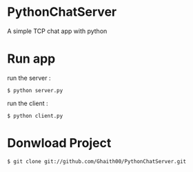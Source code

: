# PythonChatServer
A simple TCP chat app with python
# Run app
run the server :
    
    $ python server.py 
run the client :
    
    $ python client.py 
# Donwload Project 
    
    $ git clone git://github.com/Ghaith00/PythonChatServer.git

